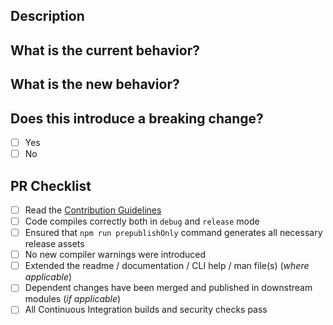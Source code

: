 ## Description
<!-- Describe the big picture of your changes here. If it fixes a bug or resolves a feature request, be sure to link to that issue. -->

## What is the current behavior?
<!-- Describe the current behavior that you are modifying. -->

## What is the new behavior?
<!-- Describe the behavior or changes that are being added by this PR. -->

## Does this introduce a breaking change?

* [ ] Yes
* [ ] No

## PR Checklist
<!-- You can also fill these out after creating the PR. If you're unsure about any of them, don't hesitate to ask. -->

* [ ] Read the [Contribution Guidelines](https://github.com/theonethread/.github/blob/master/.github/contributing.md "Open")
* [ ] Code compiles correctly both in `debug` and `release` mode
* [ ] Ensured that `npm run prepublishOnly` command generates all necessary release assets
* [ ] No new compiler warnings were introduced
* [ ] Extended the readme / documentation / CLI help / man file(s) (_where applicable_)
* [ ] Dependent changes have been merged and published in downstream modules (_if applicable_)
* [ ] All Continuous Integration builds and security checks pass
